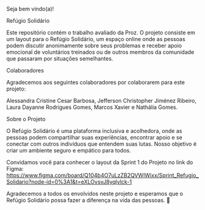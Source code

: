 Seja bem vindo(a)!

Refúgio Solidário

Este repositório contém o trabalho avaliado da Proz. O projeto consiste em um layout para o Refúgio Solidário, um espaço online onde as pessoas podem discutir anonimamente sobre seus problemas e receber apoio emocional de voluntários treinados ou de outros membros da comunidade que passaram por situações semelhantes.

Colaboradores

Agradecemos aos seguintes colaboradores por colaborarem para este projeto:

Alessandra Cristine Cesar Barbosa, Jefferson Christopher Jiménez Ribeiro, Laura Dayanne Rodrigues Gomes, Marcos Xavier e Nathália Gomes.

Sobre o Projeto

O Refúgio Solidário é uma plataforma inclusiva e acolhedora, onde as pessoas podem compartilhar suas experiências, encontrar apoio e se conectar com outros indivíduos que entendem suas lutas. Nosso objetivo é criar um ambiente seguro e empático para todos.

Convidamos você para conhecer o layout da Sprint 1 do Projeto no link do Figma: https://www.figma.com/board/Q104b4O7uLzZB2QVWlWixx/Sprint_Refugio_Solidario?node-id=0%3A1&t=eXLOvsvJ8yqlylck-1

Agradecemos a todos os envolvidos neste projeto e esperamos que o Refúgio Solidário possa fazer a diferença na vida das pessoas. 🌟